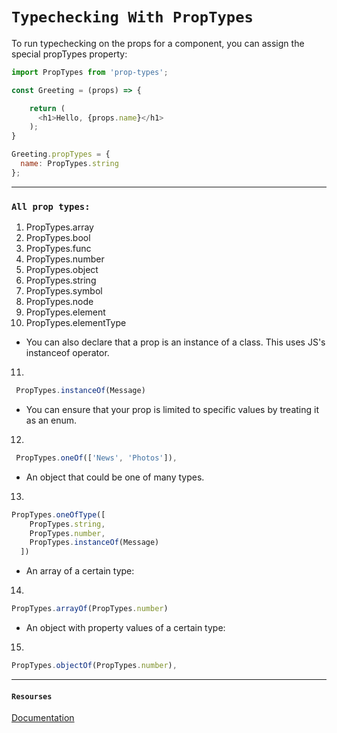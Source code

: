 # `Typechecking With PropTypes`

To run typechecking on the props for a component, you can assign the special propTypes property:

```Javascript
import PropTypes from 'prop-types';

const Greeting = (props) => {

    return (
      <h1>Hello, {props.name}</h1>
    );
}

Greeting.propTypes = {
  name: PropTypes.string
};

```

---

### `All prop types:`

1. PropTypes.array
2. PropTypes.bool
3. PropTypes.func
4. PropTypes.number
5. PropTypes.object
6. PropTypes.string
7. PropTypes.symbol
8. PropTypes.node
9. PropTypes.element
10. PropTypes.elementType

- You can also declare that a prop is an instance of a class. This uses
  JS's instanceof operator.

11.

```Javascript
 PropTypes.instanceOf(Message)
```

- You can ensure that your prop is limited to specific values by treating it as an enum.

12.

```Javascript
 PropTypes.oneOf(['News', 'Photos']),
```

- An object that could be one of many types.

13.

```Javascript
PropTypes.oneOfType([
    PropTypes.string,
    PropTypes.number,
    PropTypes.instanceOf(Message)
  ])
```

- An array of a certain type:

14.

```Javascript
PropTypes.arrayOf(PropTypes.number)
```

- An object with property values of a certain type:

15.

```Javascript
PropTypes.objectOf(PropTypes.number),
```

---

#### `Resourses`

[Documentation](https://reactjs.org/docs/typechecking-with-proptypes.html)
